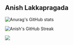 ## Anish Lakkapragada


![Anurag's GitHub stats](https://github-readme-stats.vercel.app/api?username=anish-lakkapragada&show_icons=true&)

![Anish's GitHub Streak](https://github-readme-streak-stats.herokuapp.com/?theme=dark&user=anish-lakkapragada&hide_border=true)

![](https://komarev.com/ghpvc/?username=anish-lakkapragada)
